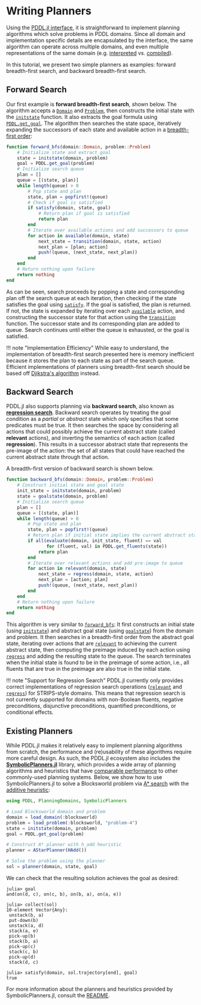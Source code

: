 # Writing Planners

Using the [PDDL.jl interface](..\ref\interface.md), it is straightforward to implement planning algorithms which solve problems in PDDL domains. Since all domain and implementation specific details are encapsulated by the interface, the same algorithm can operate across multiple domains, and even multiple representations of the same domain (e.g. [interpreted](..\ref\interpreter.md) vs. [compiled](..\ref\compiler.md)).

In this tutorial, we present two simple planners as examples: forward breadth-first search, and backward breadth-first search.

## Forward Search

Our first example is **forward breadth-first search**, shown below. The algorithm accepts a [`Domain`](@ref) and [`Problem`](@ref), then constructs the initial state with the [`initstate`](@ref) function. It also extracts the goal formula using [`PDDL.get_goal`](@ref). The algorithm then searches the state space, iteratively expanding the successors of each state and available action in a [breadth-first order](https://en.wikipedia.org/wiki/Breadth-first_search):

```julia
function forward_bfs(domain::Domain, problem::Problem)
    # Initialize state and extract goal
    state = initstate(domain, problem)
    goal = PDDL.get_goal(problem)
    # Initialize search queue
    plan = []
    queue = [(state, plan)]
    while length(queue) > 0
        # Pop state and plan
        state, plan = popfirst!(queue)
        # Check if goal is satisfied
        if satisfy(domain, state, goal)
            # Return plan if goal is satisfied
            return plan
        end
        # Iterate over available actions and add successors to queue
        for action in available(domain, state)
            next_state = transition(domain, state, action)
            next_plan = [plan; action]
            push!(queue, (next_state, next_plan))
        end
    end
    # Return nothing upon failure
    return nothing
end
```

As can be seen, search proceeds by popping a state and corresponding plan off the search queue at each iteration, then checking if the state satisfies the goal using [`satisfy`](@ref). If the goal is satisfied, the plan is returned. If not, the state is expanded by iterating over each [`available`](@ref) action, and constructing the successor state for that action using the [`transition`](@ref) function. The successor state and its corresponding plan are added to queue. Search continues until either the queue is exhausted, or the goal is satisfied.

!!! note "Implementation Efficiency"
    While easy to understand, the implementation of breadth-first search presented here is memory inefficient because it stores the plan to each state as part of the search queue. Efficient implementations of planners using breadth-first search should be based off [Djikstra's algorithm](https://en.wikipedia.org/wiki/Dijkstra%27s_algorithm) instead.

## Backward Search

PDDL.jl also supports planning via **backward search**, also known as [**regression search**](https://artint.info/2e/html/ArtInt2e.Ch6.S3.html). Backward search operates by treating the goal condition as a *partial* or *abstract* state which only specifies that some predicates must be true. It then searches the space by considering all actions that could possibly achieve the current abstract state (called **relevant** actions), and inverting the semantics of each action (called **regression**). This results in a successor abstract state that represents the pre-image of the action: the set of all states that could have reached the current abstract state through that action.

A breadth-first version of backward search is shown below.

```julia
function backward_bfs(domain::Domain, problem::Problem)
    # Construct initial state and goal state
    init_state = initstate(domain, problem)
    state = goalstate(domain, problem)
    # Initialize search queue
    plan = []
    queue = [(state, plan)]
    while length(queue) > 0
        # Pop state and plan
        state, plan = popfirst!(queue)
        # Return plan if initial state implies the current abstract state
        if all(evaluate(domain, init_state, fluent) == val
               for (fluent, val) in PDDL.get_fluents(state))
            return plan
        end
        # Iterate over relevant actions and add pre-image to queue
        for action in relevant(domain, state)
            next_state = regress(domain, state, action)
            next_plan = [action; plan]
            push!(queue, (next_state, next_plan))
        end
    end
    # Return nothing upon failure
    return nothing
end
```

This algorithm is very similar to [`forward_bfs`](#forward-search): It first constructs an initial state (using [`initstate`](@ref)) and abstract goal state (using [`goalstate`](@ref)) from the domain and problem. It then searches in a breadth-first order from the abstract goal state, iterating over actions that are [`relevant`](@ref) to achieving the current abstract state, then computing the preimage induced by each action using [`regress`](@ref) and adding the resulting state to the queue. The search terminates when the initial state is found to be in the preimage of some action, i.e., all fluents that are true in the preimage are also true in the initial state.

!!! note "Support for Regression Search"
    PDDL.jl currently only provides correct implementations of regression search operations ([`relevant`](@ref) and [`regress`](@ref)) for STRIPS-style domains. This means that regression search is not currently supported for domains with non-Boolean fluents, negative preconditions, disjunctive preconditions, quantified preconditions, or conditional effects.

## Existing Planners

While PDDL.jl makes it relatively easy to implement planning algorithms from scratch, the performance and (re)usability of these algorithms require more careful design. As such, the PDDL.jl ecosystem also includes the [**SymbolicPlanners.jl**](https://github.com/JuliaPlanners/SymbolicPlanners.jl) library, which provides a wide array of planning algorithms and heuristics that have [comparable performance](https://github.com/JuliaPlanners/SymbolicPlanners.jl#performance) to other commonly-used planning systems. Below, we show how to use SymbolicPlanners.jl to solve a Blocksworld problem via [A* search](https://en.wikipedia.org/wiki/A*_search_algorithm) with the [additive heuristic](https://doi.org/10.1016/S0004-3702%2801%2900108-4):

```julia
using PDDL, PlanningDomains, SymbolicPlanners

# Load Blocksworld domain and problem
domain = load_domain(:blocksworld)
problem = load_problem(:blocksworld, "problem-4")
state = initstate(domain, problem)
goal = PDDL.get_goal(problem)

# Construct A* planner with h_add heuristic
planner = AStarPlanner(HAdd())

# Solve the problem using the planner
sol = planner(domain, state, goal)
```

We can check that the resulting solution achieves the goal as desired:

```julia-repl
julia> goal
and(on(d, c), on(c, b), on(b, a), on(a, e))

julia> collect(sol)
10-element Vector{Any}:
 unstack(b, a)
 put-down(b)
 unstack(a, d)
 stack(a, e)
 pick-up(b)
 stack(b, a)
 pick-up(c)
 stack(c, b)
 pick-up(d)
 stack(d, c)

julia> satisfy(domain, sol.trajectory[end], goal)
true
```

For more information about the planners and heuristics provided by SymbolicPlanners.jl, consult the [README](https://github.com/JuliaPlanners/SymbolicPlanners.jl).
